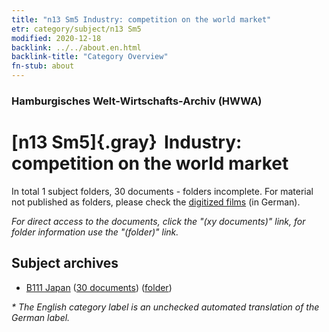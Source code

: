 ```yaml
---
title: "n13 Sm5 Industry: competition on the world market"
etr: category/subject/n13 Sm5
modified: 2020-12-18
backlink: ../../about.en.html
backlink-title: "Category Overview"
fn-stub: about
---
```


### Hamburgisches Welt-Wirtschafts-Archiv (HWWA)
# [n13 Sm5]{.gray}&#8201; Industry: competition on the world market&#160; 





In total 1 subject folders, 30 documents - folders incomplete.
For material not published as folders, please check the [digitized films](/film/h1_sh) (in German).

_For direct access to the documents, click the "(xy documents)" link, for folder information use the "(folder)" link._

## Subject archives


- [B111 Japan](../../../geo/about.en.html#B111) (<a href="https://dfg-viewer.de/show/?tx_dlf[id]=https://pm20.zbw.eu/mets/sh/1412xx/141272/1451xx/145104/public.mets.en.xml" target="_blank">30 documents</a>) ([folder](http://purl.org/pressemappe20/folder/sh/141272,145104))


_* The English category label is an unchecked automated translation of the German label._

